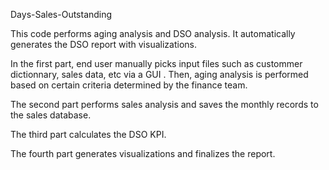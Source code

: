 Days-Sales-Outstanding

This code performs aging analysis and DSO analysis. It automatically generates the DSO report with visualizations.

In the first part, end user manually picks  input files such as custommer dictionnary, sales data, etc via a GUI .
Then, aging analysis is performed based on certain criteria determined by the finance team.

The second part performs sales analysis and saves the monthly records to the sales database.

The third part calculates the DSO KPI.

The fourth part generates visualizations and finalizes the report.
